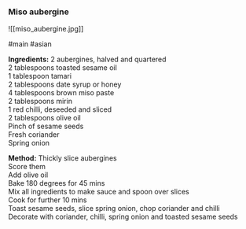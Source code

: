 ### Miso aubergine

![[miso_aubergine.jpg]]

#main #asian

**Ingredients:**
2 aubergines, halved and quartered  
2 tablespoons toasted sesame oil  
1 tablespoon tamari  
2 tablespoons date syrup or honey  
4 tablespoons brown miso paste  
2 tablespoons mirin  
1 red chilli, deseeded and sliced  
2 tablespoons olive oil  
Pinch of sesame seeds  
Fresh coriander  
Spring onion

**Method:**
Thickly slice aubergines  
Score them  
Add olive oil  
Bake 180 degrees for 45 mins  
Mix all ingredients to make sauce and spoon over slices  
Cook for further 10 mins  
Toast sesame seeds, slice spring onion, chop coriander and chilli  
Decorate with coriander, chilli, spring onion and toasted sesame seeds